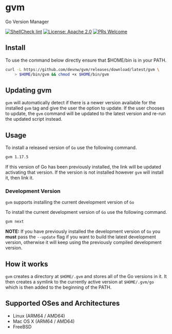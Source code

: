 # gvm

Go Version Manager

[![ShellCheck lint](https://github.com/devnw/gvm/actions/workflows/lint.yml/badge.svg)](https://github.com/devnw/gvm/actions/workflows/lint.yml)
[![License: Apache 2.0](https://img.shields.io/badge/license-Apache-blue.svg)](https://opensource.org/licenses/Apache-2.0)
[![PRs Welcome](https://img.shields.io/badge/PRs-welcome-brightgreen.svg)](http://makeapullrequest.com)

## Install

To use the command below directly ensure that $HOME/bin is in your PATH.

```bash
curl -L https://github.com/devnw/gvm/releases/download/latest/gvm \
    > $HOME/bin/gvm && chmod +x $HOME/bin/gvm
```

## Updating gvm

`gvm` will automatically detect if there is a newer version available for the
installed `gvm` tag and give the user the option to update. If the user chooses
to update, the `gvm` command will be updated to the latest version and re-run
the updated script instead.

## Usage

To install a released version of `Go` use the following command.

```bash
gvm 1.17.5
```

If this version of Go has been previously installed, the
link will be updated activating that version. If the version
is not installed however `gvm` will install it, then link it.

### Development Version

`gvm` supports installing the current development version of `Go`

To install the current development version of `Go` use the following command.

```bash
gvm next
```

**NOTE:** If you have previously installed the development version of `Go` you **must** pass the `--update` flag if you want to
build the latest development version, otherwise it will keep using the previously compiled development version.

## How it works

`gvm` creates a directory at `$HOME/.gvm` and stores all of the Go versions in it. It then creates a symlink to the
currently active version at `$HOME/.gvm/go` which is then
added to the beginning of the PATH.

## Supported OSes and Architectures

- Linux (ARM64 / AMD64)
- Mac OS X (ARM64 / AMD64)
- FreeBSD
